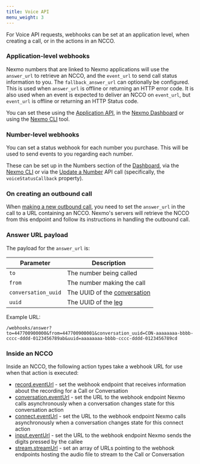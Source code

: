 ```yaml
---
title: Voice API
menu_weight: 3
---
```


For Voice API requests, webhooks can be set at an application level, when creating a call, or in the actions in an NCCO.

### Application-level webhooks

Nexmo numbers that are linked to Nexmo applications will use the `answer_url` to retrieve an NCCO, and the `event_url` to send call status information to you. The `fallback_answer_url` can optionally be configured. This is used when `answer_url` is offline or returning an HTTP error code. It is also used when an event is expected to deliver an NCCO on `event_url`, but `event_url` is offline or returning an HTTP Status code.

You can set these using the [Application API](/api/application), in the [Nexmo Dashboard](https://dashboard.nexmo.com) or using the [Nexmo CLI](https://github.com/nexmo/nexmo-cli) tool.

### Number-level webhooks

You can set a status webhook for each number you purchase. This will be used to send events to you regarding each number.

These can be set up in the Numbers section of the [Dashboard](https://dashboard.nexmo.com), via the [Nexmo CLI](https://github.com/nexmo/nexmo-cli) or via the [Update a Number](/api/developer/numbers#update-a-number) API call (specifically, the `voiceStatusCallback` property).

### On creating an outbound call

When [making a new outbound call](/voice/voice-api/code-snippets/make-an-outbound-call), you need to set the `answer_url` in the call to a URL containing an NCCO. Nexmo's servers will retrieve the NCCO from this endpoint and follow its instructions in handling the outbound call.

### Answer URL payload

The payload for the `answer_url` is:

Parameter | Description
----|----
`to` | The number being called
`from` | The number making the call
`conversation_uuid` | The UUID of the [conversation](/voice/voice-api/guides/legs-conversations)
`uuid` | The UUID of the [leg](/voice/voice-api/guides/legs-conversations)

Example URL:

```
/webhooks/answer?to=447700900000&from=447700900001&conversation_uuid=CON-aaaaaaaa-bbbb-cccc-dddd-0123456789ab&uuid=aaaaaaaa-bbbb-cccc-dddd-0123456789cd
```

### Inside an NCCO

Inside an NCCO, the following action types take a webhook URL for use when that action is executed:

* [record.eventUrl](/voice/guides/ncco-reference#record) - set the webhook endpoint that receives information about the recording for a Call or Conversation
* [conversation.eventUrl](/voice/guides/ncco-reference#conversation) - set the URL to the webhook endpoint Nexmo calls asynchronously when a conversation changes state for this conversation action
* [connect.eventUrl](/voice/guides/ncco-reference#connect) - set the URL to the webhook endpoint Nexmo calls asynchronously when a conversation changes state for this connect action
* [input.eventUrl](/voice/guides/ncco-reference#input) - set the URL to the webhook endpoint Nexmo sends the digits pressed by the callee
* [stream.streamUrl](/voice/guides/ncco-reference#stream) - set an array of URLs pointing to the webhook endpoints hosting the audio file to stream to the Call or Conversation

